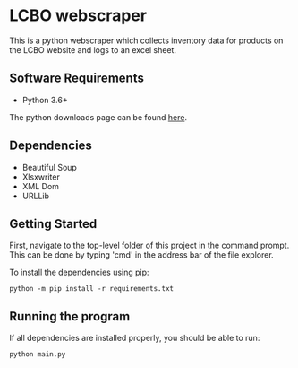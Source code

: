 # LCBO webscraper

This is a python webscraper which collects inventory data for products on the LCBO website and logs to an excel sheet. 

## Software Requirements
- Python 3.6+

The python downloads page can be found [here](https://www.python.org/downloads/).

## Dependencies 
- Beautiful Soup 
- Xlsxwriter
- XML Dom
- URLLib

## Getting Started
First, navigate to the top-level folder of this project in the command prompt. This can be done by typing 'cmd' in the address bar of the file explorer. 

To install the dependencies using pip: 
````
python -m pip install -r requirements.txt
````

## Running the program
If all dependencies are installed properly, you should be able to run: 
````
python main.py
````

